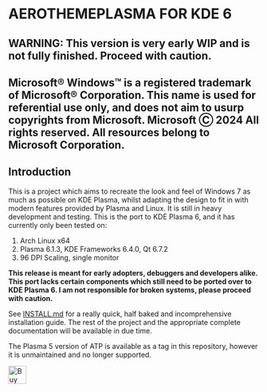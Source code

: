 # AEROTHEMEPLASMA FOR KDE 6

## WARNING: This version is very early WIP and is not fully finished. Proceed with caution.

## Microsoft® Windows™ is a registered trademark of Microsoft® Corporation. This name is used for referential use only, and does not aim to usurp copyrights from Microsoft. Microsoft Ⓒ 2024 All rights reserved. All resources belong to Microsoft Corporation.

## Introduction

This is a project which aims to recreate the look and feel of Windows 7 as much as possible on KDE Plasma, whilst adapting the design to fit in with modern features provided by Plasma and Linux.
It is still in heavy development and testing. This is the port to KDE Plasma 6, and it has currently only been tested on:

1. Arch Linux x64
2. Plasma 6.1.3, KDE Frameworks 6.4.0, Qt 6.7.2
3. 96 DPI Scaling, single monitor

**This release is meant for early adopters, debuggers and developers alike. This port lacks certain components which still need to be ported over to KDE Plasma 6. I am not responsible for broken systems, please proceed with caution.**

See [INSTALL.md](./INSTALL.md) for a really quick, half baked and incomprehensive installation guide. The rest of the project and the appropriate complete documentation will be available in due time.

The Plasma 5 version of ATP is available as a tag in this repository, however it is unmaintained and no longer supported.

<a href='https://ko-fi.com/M4M2NJ9PJ' target='_blank'><img height='36' style='border:0px;height:36px;' src='https://storage.ko-fi.com/cdn/kofi2.png?v=3' border='0' alt='Buy Me a Coffee at ko-fi.com' /></a>
